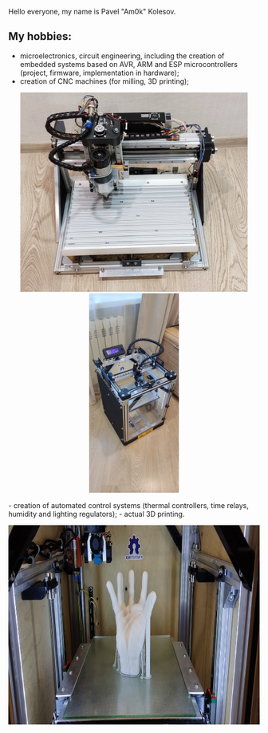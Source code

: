 
Hello everyone, my name is Pavel "Am0k" Kolesov.
## My hobbies:
- microelectronics, circuit engineering, including the creation of embedded systems based on AVR, ARM and ESP microcontrollers (project, firmware, implementation in hardware);
- creation of CNC machines (for milling, 3D printing);
<p align="center">
  <img src="1674330272028.jpg" height="400"/>
  <img src="1674663663587.jpg" height="400"/>
</p>
- creation of automated control systems (thermal controllers, time relays, humidity and lighting regulators);
- actual 3D printing.
<p align="center">
  <img src="1674663663669.jpg" height="400"/>
</p>

